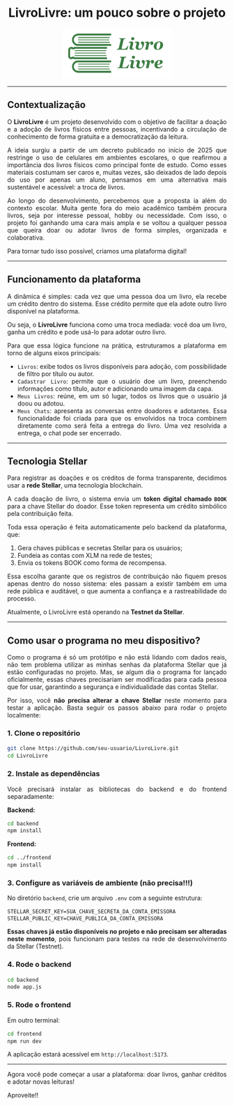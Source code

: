 
<h1 align="center">LivroLivre: um pouco sobre o projeto</h1>

<p align="center">
  <img src="frontend/src/assets/logoverde1.png" alt="Logo do LivroLivre" width="250">
</p>

---

<div align="justify">

## Contextualização

O **LivroLivre** é um projeto desenvolvido com o objetivo de facilitar a doação e a adoção de livros físicos entre pessoas, incentivando a circulação de conhecimento de forma gratuita e a democratização da leitura.

A ideia surgiu a partir de um decreto publicado no início de 2025 que restringe o uso de celulares em ambientes escolares, o que reafirmou a importância dos livros físicos como principal fonte de estudo. Como esses materiais costumam ser caros e, muitas vezes, são deixados de lado depois do uso por apenas um aluno, pensamos em uma alternativa mais sustentável e acessível: a troca de livros.

Ao longo do desenvolvimento, percebemos que a proposta ia além do contexto escolar. Muita gente fora do meio acadêmico também procura livros, seja por interesse pessoal, hobby ou necessidade. Com isso, o projeto foi ganhando uma cara mais ampla e se voltou a qualquer pessoa que queira doar ou adotar livros de forma simples, organizada e colaborativa.

Para tornar tudo isso possível, criamos uma plataforma digital!

---

## Funcionamento da plataforma

A dinâmica é simples: cada vez que uma pessoa doa um livro, ela recebe um crédito dentro do sistema. Esse crédito permite que ela adote outro livro disponível na plataforma.

Ou seja, o **LivroLivre** funciona como uma troca mediada: você doa um livro, ganha um crédito e pode usá-lo para adotar outro livro.

Para que essa lógica funcione na prática, estruturamos a plataforma em torno de alguns eixos principais:

- `Livros`: exibe todos os livros disponíveis para adoção, com possibilidade de filtro por título ou autor.
- `Cadastrar Livro`: permite que o usuário doe um livro, preenchendo informações como título, autor e adicionando uma imagem da capa.
- `Meus Livros`: reúne, em um só lugar, todos os livros que o usuário já doou ou adotou.
- `Meus Chats`: apresenta as conversas entre doadores e adotantes. Essa funcionalidade foi criada para que os envolvidos na troca combinem diretamente como será feita a entrega do livro. Uma vez resolvida a entrega, o chat pode ser encerrado.

---

## Tecnologia Stellar

Para registrar as doações e os créditos de forma transparente, decidimos usar a **rede Stellar**, uma tecnologia blockchain.

A cada doação de livro, o sistema envia um **token digital chamado `BOOK`** para a chave Stellar do doador. Esse token representa um crédito simbólico pela contribuição feita.

Toda essa operação é feita automaticamente pelo backend da plataforma, que:
1. Gera chaves públicas e secretas Stellar para os usuários;
2. Fundeia as contas com XLM na rede de testes;
3. Envia os tokens BOOK como forma de recompensa.

Essa escolha garante que os registros de contribuição não fiquem presos apenas dentro do nosso sistema: eles passam a existir também em uma rede pública e auditável, o que aumenta a confiança e a rastreabilidade do processo.

Atualmente, o LivroLivre está operando na **Testnet da Stellar**.

---

## Como usar o programa no meu dispositivo?

Como o programa é só um protótipo e não está lidando com dados reais, não tem problema utilizar as minhas senhas da plataforma Stellar que já estão configuradas no projeto. Mas, se algum dia o programa for lançado oficialmente, essas chaves precisariam ser modificadas para cada pessoa que for usar, garantindo a segurança e individualidade das contas Stellar.

Por isso, você **não precisa alterar a chave Stellar** neste momento para testar a aplicação. Basta seguir os passos abaixo para rodar o projeto localmente:

### 1. Clone o repositório

```bash
git clone https://github.com/seu-usuario/LivroLivre.git
cd LivroLivre
```

### 2. Instale as dependências

Você precisará instalar as bibliotecas do backend e do frontend separadamente:

**Backend:**

```bash
cd backend
npm install
```

**Frontend:**

```bash
cd ../frontend
npm install
```

### 3. Configure as variáveis de ambiente (não precisa!!!)

No diretório `backend`, crie um arquivo `.env` com a seguinte estrutura:

```env
STELLAR_SECRET_KEY=SUA_CHAVE_SECRETA_DA_CONTA_EMISSORA
STELLAR_PUBLIC_KEY=CHAVE_PUBLICA_DA_CONTA_EMISSORA
```

**Essas chaves já estão disponíveis no projeto e não precisam ser alteradas neste momento**, pois funcionam para testes na rede de desenvolvimento da Stellar (Testnet).

### 4. Rode o backend

```bash
cd backend
node app.js
```

### 5. Rode o frontend

Em outro terminal:

```bash
cd frontend
npm run dev
```

A aplicação estará acessível em `http://localhost:5173`.

---

Agora você pode começar a usar a plataforma: doar livros, ganhar créditos e adotar novas leituras!

Aproveite!!

</div>
